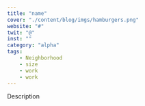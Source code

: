 ```yaml
---
title: "name"
cover: "./content/blog/imgs/hamburgers.png"
website: "#"
twit: "@"
inst: ""
category: "alpha"
tags:
    - Neighborhood
    - size
    - work
    - work
---
```


Description
